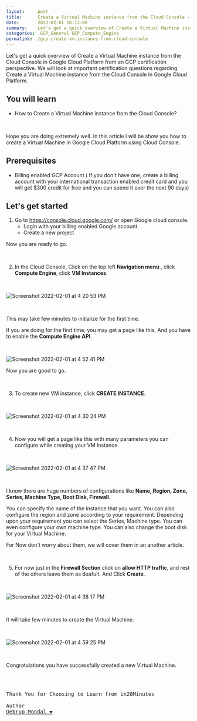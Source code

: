 ```yaml
---
layout:     post
title:      Create a Virtual Machine instance from the Cloud Console - GCP Certification Cheat Sheet
date:       2022-02-01 10:13:00
summary:    Let's get a quick overview of Create a Virtual Machine instance from the Cloud Console in Google Cloud Platform from an GCP certification perspective. We will look at important certification questions regarding Create a Virtual Machine instance from the Cloud Console in Google Cloud Platform.
categories:  GCP_General GCP_Compute_Engine
permalink:  /gcp-create-vm-instance-from-cloud-console
---
```

Let's get a quick overview of Create a Virtual Machine instance from the Cloud Console in Google Cloud Platform from an GCP certification perspective. We will look at important certification questions regarding Create a Virtual Machine instance from the Cloud Console in Google Cloud Platform.


## You will learn
- How to Create a Virtual Machine instance from the Cloud Console?

<BR/>

Hope you are doing extremely well.
In this article I will be show you how to create a Virtual Machine in Google Cloud Platform using Cloud Console.

## Prerequisites

- Billing enabled GCP Account ( If you don't have one, create a billing account with your international transaction enabled credit card and you will get $300 credit for free and you can spend it over the next 90 days)

## Let's get started

1. Go to https://console.cloud.google.com/ or open Google cloud console. 
   - Login with your billing enabled Google account.
   - Create a new project 

Now you are ready to go.

<BR/>

2. In the Cloud Console, Click on the top left **Navigation menu** , click **Compute Engine**, click **VM Instances**.

<BR/>

![Screenshot 2022-02-01 at 4 20 53 PM](https://user-images.githubusercontent.com/57451228/151975780-1c67ecb8-a214-4041-8e55-92583ca7c024.png)

<BR/>

This may take few minutes to initialize for the first time.

If you are doing for the first time, you may get a page like this, And you have to enable the **Compute Engine API**.

<BR/>

![Screenshot 2022-02-01 at 4 52 41 PM](https://user-images.githubusercontent.com/57451228/151975934-addb305d-65c3-4c7d-9519-6a5be2d29e74.png)


Now you are good to go.

<BR/>

3. To create new VM instance, click **CREATE INSTANCE**.

<BR/>

![Screenshot 2022-02-01 at 4 30 24 PM](https://user-images.githubusercontent.com/57451228/151976257-787e2da1-cf58-4018-87de-13d5bc91fbf9.png)

<BR/>

4. Now you will get a page like this with many parameters you can configure while creating your VM Instance.

<BR/>

![Screenshot 2022-02-01 at 4 37 47 PM](https://user-images.githubusercontent.com/57451228/151976439-aaf34064-05db-4ef4-80f5-c0685fedb5e7.png)

<BR/>




I know there are huge numbers of configurations like **Name, Region, Zone, Series, Machine Type, Boot Disk, Firewall.**

You can specify the name of the instance that you want. You can also configure the region and zone according to your requirement. Depending upon your requirement you can select the Series, Machine type. You can even configure your own machine type.
You can also change the boot disk for your Virtual Machine.

For Now don't worry about them, we will cover them in an another article.

<BR/>

5. For now just in the **Firewall Section** click on **allow HTTP traffic**, and rest of the others leave them as deafult.
And Click **Create**.

<BR/>

![Screenshot 2022-02-01 at 4 38 17 PM](https://user-images.githubusercontent.com/57451228/151977056-d0518126-8cc0-49bd-9286-3c5d038f8341.png)

<BR/>

It will take few minutes to create the Virtual Machine. 

<BR/>

![Screenshot 2022-02-01 at 4 59 25 PM](https://user-images.githubusercontent.com/57451228/151977564-7afc2dba-39c9-453d-b691-6ddca6ea231b.png)

<BR/>

Congratulations you have successfully created a new Virtual Machine.




<BR/>
<BR/>

<pre>
Thank You for Choosing to Learn from in28Minutes

Author
<a href="https://www.linkedin.com/in/debrup-365/">Debrup Mondal ❤️</a>
